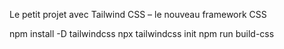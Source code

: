 Le petit projet avec Tailwind CSS – le nouveau framework CSS

npm install -D tailwindcss
npx tailwindcss init
npm run build-css
